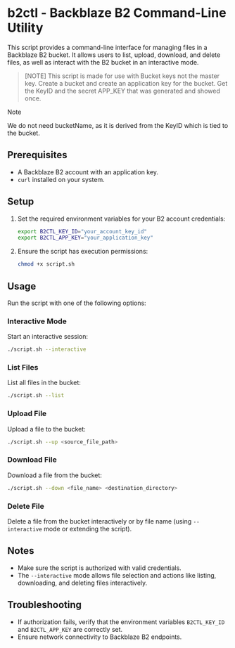 # b2ctl - Backblaze B2 Command-Line Utility

This script provides a command-line interface for managing files in a Backblaze B2 bucket. It allows users to list, upload, download, and delete files, as well as interact with the B2 bucket in an interactive mode.

> [NOTE]
> This script is made for use with Bucket keys not the master key. Create a bucket and create an application key for the bucket. Get the KeyID and the secret APP_KEY that was generated and showed once.

> [!NOTE]
> We do not need bucketName, as it is derived from the KeyID which is tied to the bucket.

## Prerequisites

- A Backblaze B2 account with an application key.
- `curl` installed on your system.

## Setup

1. Set the required environment variables for your B2 account credentials:

   ```bash
   export B2CTL_KEY_ID="your_account_key_id"
   export B2CTL_APP_KEY="your_application_key"
   ```

2. Ensure the script has execution permissions:
   ```bash
   chmod +x script.sh
   ```

## Usage

Run the script with one of the following options:

### Interactive Mode

Start an interactive session:

```bash
./script.sh --interactive
```

### List Files

List all files in the bucket:

```bash
./script.sh --list
```

### Upload File

Upload a file to the bucket:

```bash
./script.sh --up <source_file_path>
```

### Download File

Download a file from the bucket:

```bash
./script.sh --down <file_name> <destination_directory>
```

### Delete File

Delete a file from the bucket interactively or by file name (using `--interactive` mode or extending the script).

## Notes

- Make sure the script is authorized with valid credentials.
- The `--interactive` mode allows file selection and actions like listing, downloading, and deleting files interactively.

## Troubleshooting

- If authorization fails, verify that the environment variables `B2CTL_KEY_ID` and `B2CTL_APP_KEY` are correctly set.
- Ensure network connectivity to Backblaze B2 endpoints.

